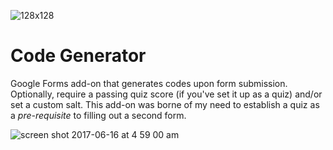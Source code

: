 ![128x128](https://user-images.githubusercontent.com/2068077/27226478-1f04d1d0-5254-11e7-95b7-00ebe45def79.png)

# Code Generator
Google Forms add-on that generates codes upon form submission. Optionally, require a passing quiz score (if you've set it up as a quiz) and/or set a custom salt. This add-on was borne of my need to establish a quiz as a *pre-requisite* to filling out a second form.

![screen shot 2017-06-16 at 4 59 00 am](https://user-images.githubusercontent.com/2068077/27226486-27bb1f64-5254-11e7-88cc-72a307145535.png)
